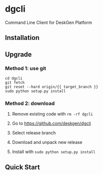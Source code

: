 # dgcli
Command Line Client for DeskGen Platform

## Installation


## Upgrade

### Method 1: use git
```
cd dgcli
git fetch
git reset --hard origin/{{ target_branch }}
sudo python setup.py install
```

### Method 2: download

1. Remove existing code with ```rm -rf dgcli```

2. Go to https://github.com/deskgen/dgcli

3. Select release branch

4. Download and unpack new release

5. Install with ```sudo python setup.py install```

## Quick Start
